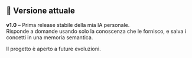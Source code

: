 ## 📌 Versione attuale

**v1.0** – Prima release stabile della mia IA personale.  
Risponde a domande usando solo la conoscenza che le fornisco, e salva i concetti in una memoria semantica.

Il progetto è aperto a future evoluzioni.
